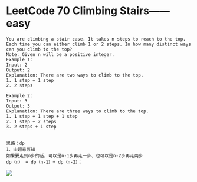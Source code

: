 # LeetCode 70 Climbing Stairs——easy

```
You are climbing a stair case. It takes n steps to reach to the top.
Each time you can either climb 1 or 2 steps. In how many distinct ways can you climb to the top?
Note: Given n will be a positive integer.
Example 1:
Input: 2
Output: 2
Explanation: There are two ways to climb to the top.
1. 1 step + 1 step
2. 2 steps

Example 2:
Input: 3
Output: 3
Explanation: There are three ways to climb to the top.
1. 1 step + 1 step + 1 step
2. 1 step + 2 steps
3. 2 steps + 1 step


思路：dp
1、由题意可知
如果要走到n步的话，可以是n-1步再走一步、也可以是n-2步再走两步
dp（n） = dp（n-1）+ dp（n-2）；

```
![](https://github.com/only-you/interview/blob/master/picture/70.png)
